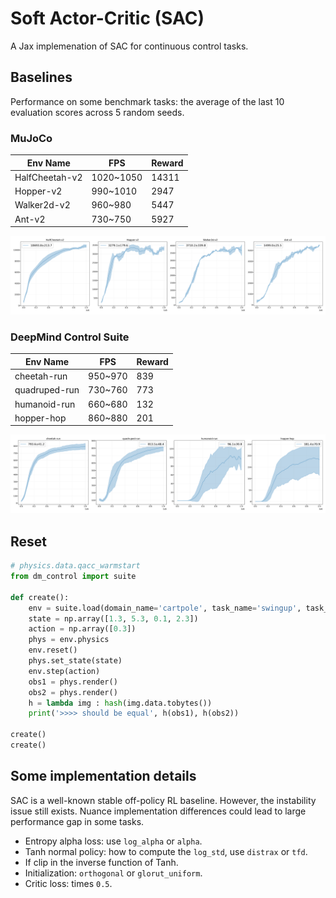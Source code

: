 # Soft Actor-Critic (SAC)

A Jax implemenation of SAC for continuous control tasks.

## Baselines

Performance on some benchmark tasks: the average of the last 10 evaluation scores across 5 random seeds.

### MuJoCo


|     Env Name    |     FPS     |  Reward  |
|-----------------|-------------|----------|
|  HalfCheetah-v2 |  1020~1050  |  14311   |
|  Hopper-v2      |  990~1010   |   2947   |
|  Walker2d-v2    |  960~980    |   5447   |
|  Ant-v2         |  730~750    |   5927   |

![](imgs/mujoco.png)

### DeepMind Control Suite

|     Env Name    |     FPS     |  Reward  |
|-----------------|-------------|----------|
|  cheetah-run    |   950~970   |   839    |
|  quadruped-run  |   730~760   |   773    | 
|  humanoid-run   |   660~680   |   132    |
|  hopper-hop     |   860~880   |   201    |

![](imgs/dmc.png)

## Reset

```python
# physics.data.qacc_warmstart
from dm_control import suite

def create():
    env = suite.load(domain_name='cartpole', task_name='swingup', task_kwargs={'random': 32})
    state = np.array([1.3, 5.3, 0.1, 2.3])
    action = np.array([0.3])
    phys = env.physics
    env.reset()
    phys.set_state(state)
    env.step(action)
    obs1 = phys.render()
    obs2 = phys.render()
    h = lambda img : hash(img.data.tobytes())
    print('>>>> should be equal', h(obs1), h(obs2))

create()
create()
```

## Some implementation details

SAC is a well-known stable off-policy RL baseline. However, the instability issue still exists.
Nuance implementation differences could lead to large performance gap in some tasks.

- Entropy alpha loss: use `log_alpha` or `alpha`.
- Tanh normal policy: how to compute the `log_std`, use `distrax` or `tfd`.
- If clip in the inverse function of Tanh.
- Initialization: `orthogonal` or `glorut_uniform`.
- Critic loss: times `0.5`.
